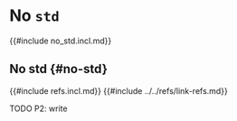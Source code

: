 # No `std`

{{#include no_std.incl.md}}

## No std {#no-std}

{{#include refs.incl.md}}
{{#include ../../refs/link-refs.md}}

<div class="hidden">
TODO P2: write
</div>
